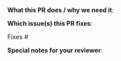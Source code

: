 <!--  Thank you for sending a pull request!  Here are some tips:

1. If this is your first time, please read our [`CONTRIBUTING.md`](https://github.com/grafana/grafana/blob/master/CONTRIBUTING.md) guide.
2. Ensure you have added or ran the appropriate tests for your PR.
3. If it's a new feature or config option it will need a docs update. Docs are under the docs folder in repo root.
4. If the PR is unfinished, mark it as a draft PR.
5. Rebase your PR if it gets out of sync with master
6. Name your PR as `<FeatureArea>: Describe your change`. If it's a fix or feature relevant for changelog describe the user  impact in the title. The PR title is used in changelog for issues marked with `add to changelog` label. 
-->

**What this PR does / why we need it**:

**Which issue(s) this PR fixes**:
<!--
*Automatically closes linked issue when PR is merged.
Usage: `Fixes #<issue number>`, or `Fixes (paste link of issue)`.
-->
Fixes #

**Special notes for your reviewer**:

